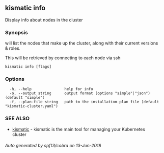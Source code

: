 ## kismatic info

Display info about nodes in the cluster

### Synopsis

will list the nodes that make up the cluster, along with their current versions & roles.

This will be retrieved by connecting to each node via ssh

```
kismatic info [flags]
```

### Options

```
  -h, --help               help for info
  -o, --output string      output format (options "simple"|"json") (default "simple")
  -f, --plan-file string   path to the installation plan file (default "kismatic-cluster.yaml")
```

### SEE ALSO

* [kismatic](kismatic.md)	 - kismatic is the main tool for managing your Kubernetes cluster

###### Auto generated by spf13/cobra on 13-Jun-2018
